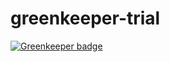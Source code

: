 # greenkeeper-trial

[![Greenkeeper badge](https://badges.greenkeeper.io/breskeby/greenkeeper-trial.svg)](https://greenkeeper.io/)
